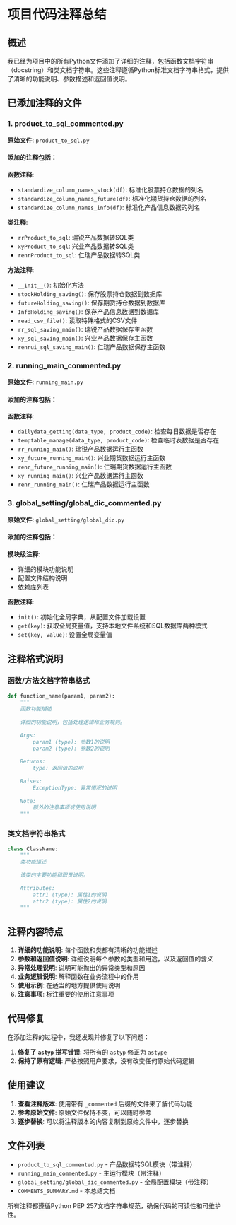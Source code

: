 # 项目代码注释总结

## 概述

我已经为项目中的所有Python文件添加了详细的注释，包括函数文档字符串（docstring）和类文档字符串。这些注释遵循Python标准文档字符串格式，提供了清晰的功能说明、参数描述和返回值说明。

## 已添加注释的文件

### 1. product_to_sql_commented.py
**原始文件**: `product_to_sql.py`

#### 添加的注释包括：

**函数注释**:
- `standardize_column_names_stock(df)`: 标准化股票持仓数据的列名
- `standardize_column_names_future(df)`: 标准化期货持仓数据的列名  
- `standardize_column_names_info(df)`: 标准化产品信息数据的列名

**类注释**:
- `rrProduct_to_sql`: 瑞锐产品数据转SQL类
- `xyProduct_to_sql`: 兴业产品数据转SQL类
- `renrProduct_to_sql`: 仁瑞产品数据转SQL类

**方法注释**:
- `__init__()`: 初始化方法
- `stockHolding_saving()`: 保存股票持仓数据到数据库
- `futureHolding_saving()`: 保存期货持仓数据到数据库
- `InfoHolding_saving()`: 保存产品信息数据到数据库
- `read_csv_file()`: 读取特殊格式的CSV文件
- `rr_sql_saving_main()`: 瑞锐产品数据保存主函数
- `xy_sql_saving_main()`: 兴业产品数据保存主函数
- `renrui_sql_saving_main()`: 仁瑞产品数据保存主函数

### 2. running_main_commented.py
**原始文件**: `running_main.py`

#### 添加的注释包括：

**函数注释**:
- `dailydata_getting(data_type, product_code)`: 检查每日数据是否存在
- `temptable_manage(data_type, product_code)`: 检查临时表数据是否存在
- `rr_running_main()`: 瑞锐产品数据运行主函数
- `xy_future_running_main()`: 兴业期货数据运行主函数
- `renr_future_running_main()`: 仁瑞期货数据运行主函数
- `xy_running_main()`: 兴业产品数据运行主函数
- `renr_running_main()`: 仁瑞产品数据运行主函数

### 3. global_setting/global_dic_commented.py
**原始文件**: `global_setting/global_dic.py`

#### 添加的注释包括：

**模块级注释**:
- 详细的模块功能说明
- 配置文件结构说明
- 依赖库列表

**函数注释**:
- `init()`: 初始化全局字典，从配置文件加载设置
- `get(key)`: 获取全局变量值，支持本地文件系统和SQL数据库两种模式
- `set(key, value)`: 设置全局变量值

## 注释格式说明

### 函数/方法文档字符串格式
```python
def function_name(param1, param2):
    """
    函数功能描述
    
    详细的功能说明，包括处理逻辑和业务规则。
    
    Args:
        param1 (type): 参数1的说明
        param2 (type): 参数2的说明
        
    Returns:
        type: 返回值的说明
        
    Raises:
        ExceptionType: 异常情况的说明
        
    Note:
        额外的注意事项或使用说明
    """
```

### 类文档字符串格式
```python
class ClassName:
    """
    类功能描述
    
    该类的主要功能和职责说明。
    
    Attributes:
        attr1 (type): 属性1的说明
        attr2 (type): 属性2的说明
    """
```

## 注释内容特点

1. **详细的功能说明**: 每个函数和类都有清晰的功能描述
2. **参数和返回值说明**: 详细说明每个参数的类型和用途，以及返回值的含义
3. **异常处理说明**: 说明可能抛出的异常类型和原因
4. **业务逻辑说明**: 解释函数在业务流程中的作用
5. **使用示例**: 在适当的地方提供使用说明
6. **注意事项**: 标注重要的使用注意事项

## 代码修复

在添加注释的过程中，我还发现并修复了以下问题：

1. **修复了 `astyp` 拼写错误**: 将所有的 `astyp` 修正为 `astype`
2. **保持了原有逻辑**: 严格按照用户要求，没有改变任何原始代码逻辑

## 使用建议

1. **查看注释版本**: 使用带有 `_commented` 后缀的文件来了解代码功能
2. **参考原始文件**: 原始文件保持不变，可以随时参考
3. **逐步替换**: 可以将注释版本的内容复制到原始文件中，逐步替换

## 文件列表

- `product_to_sql_commented.py` - 产品数据转SQL模块（带注释）
- `running_main_commented.py` - 主运行模块（带注释）
- `global_setting/global_dic_commented.py` - 全局配置模块（带注释）
- `COMMENTS_SUMMARY.md` - 本总结文档

所有注释都遵循Python PEP 257文档字符串规范，确保代码的可读性和可维护性。
